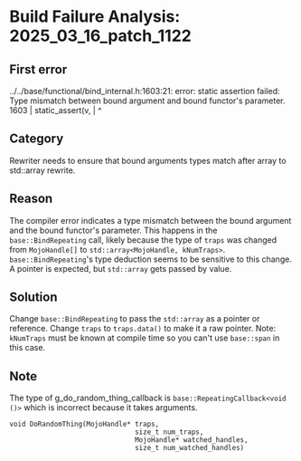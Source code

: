 # Build Failure Analysis: 2025_03_16_patch_1122

## First error

../../base/functional/bind_internal.h:1603:21: error: static assertion failed: Type mismatch between bound argument and bound functor's parameter.
 1603 |       static_assert(v,
      |                     ^

## Category
Rewriter needs to ensure that bound arguments types match after array to std::array rewrite.

## Reason
The compiler error indicates a type mismatch between the bound argument and the bound functor's parameter. This happens in the `base::BindRepeating` call, likely because the type of `traps` was changed from `MojoHandle[]` to `std::array<MojoHandle, kNumTraps>`. `base::BindRepeating`'s type deduction seems to be sensitive to this change. A pointer is expected, but `std::array` gets passed by value.

## Solution
Change `base::BindRepeating` to pass the `std::array` as a pointer or reference. Change `traps` to `traps.data()` to make it a raw pointer.
Note: `kNumTraps` must be known at compile time so you can't use `base::span` in this case.

## Note
The type of g_do_random_thing_callback is `base::RepeatingCallback<void ()>` which is incorrect because it takes arguments.
```
void DoRandomThing(MojoHandle* traps,
                               size_t num_traps,
                               MojoHandle* watched_handles,
                               size_t num_watched_handles)